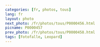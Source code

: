 ```yaml
---
categories: [fr, photos, tous]
lang: fr
layout: photo
next_photo: /fr/photos/tous/P0000456.html
picname: P0000457
prev_photo: /fr/photos/tous/P0000458.html
tags: [Fotofalle, Leopard]
---
```


